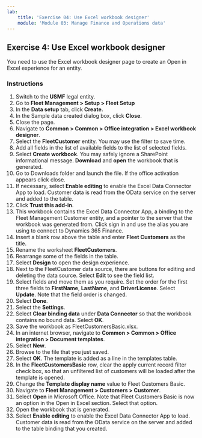 ```yaml
---
lab:
    title: 'Exercise 04: Use Excel workbook designer'
    module: 'Module 03: Manage Finance and Operations data'
---
```

## Exercise 4: Use Excel workbook designer

You need to use the Excel workbook designer page to create an Open in Excel experience for an entity.

### Instructions

1.  Switch to the **USMF** legal entity.
2.  Go to **Fleet Management \> Setup \> Fleet Setup**
3.  In the **Data setup** tab, click **Create.**
4.  In the Sample data created dialog box, click **Close**.
5.  Close the page.
6.  Navigate to **Common \> Common \> Office integration \> Excel workbook designer**.
7.  Select the **FleetCustomer** entity. You may use the filter to save time.
8.  Add all fields in the list of available fields to the list of selected fields.
9.  Select **Create workbook**. You may safely ignore a SharePoint informational message. **Download** and **open** the workbook that is generated.
10. Go to Downloads folder and launch the file. If the office activation appears click close.
11. If necessary, select **Enable editing** to enable the Excel Data Connector App to load. Customer data is read from the OData service on the server and added to the table.
12. Click **Trust this add-in**.
13. This workbook contains the Excel Data Connector App, a binding to the Fleet Management Customer entity, and a pointer to the server that the workbook was generated from. Click sign in and use the alias you are using to connect to Dynamics 365 Finance.
1.  Insert a blank row above the table and enter **Fleet Customers** as the title.
2.  Rename the worksheet **FleetCustomers**.
3.  Rearrange some of the fields in the table.
4.  Select **Design** to open the design experience.
5.  Next to the FleetCustomer data source, there are buttons for editing and deleting the data source. Select **Edit** to see the field list.
6.  Select fields and move them as you require. Set the order for the first three fields to **FirstName**, **LastName**, and **DriverLicense**. Select **Update**. Note that the field order is changed.
7.  Select **Done**.
8.  Select the **Settings**.
9.  Select **Clear binding data** under **Data Connector** so that the workbook contains no bound data. Select **OK**.
10. Save the workbook as FleetCustomersBasic.xlsx.
11. In an internet browser, navigate to **Common \> Common \> Office integration \> Document templates**.
12. Select **New**.
13. Browse to the file that you just saved.
14. Select **OK**. The template is added as a line in the templates table.
15. In the **FleetCustomersBasic** row, clear the apply current record filter check box, so that an unfiltered list of customers will be loaded after the template is opened.
16. Change the **Template display name** value to Fleet Customers Basic.
17. Navigate to **Fleet Management \> Customers \> Customer**.
18. Select **Open** in Microsoft Office. Note that Fleet Customers Basic is now an option in the Open in Excel section. Select that option.
19. Open the workbook that is generated.
20. Select **Enable editing** to enable the Excel Data Connector App to load. Customer data is read from the OData service on the server and added to the table binding that you created.
